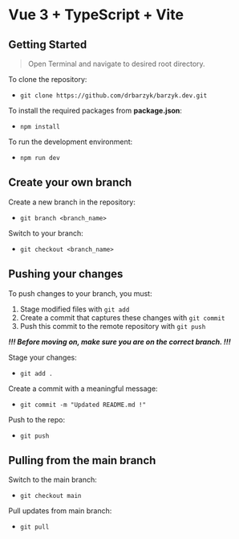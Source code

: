 # Vue 3 + TypeScript + Vite

## Getting Started

> Open Terminal and navigate to desired root directory.

To clone the repository:

- `git clone https://github.com/drbarzyk/barzyk.dev.git`

To install the required packages from **package.json**:

- `npm install`

To run the development environment:

- `npm run dev`

## Create your own branch

Create a new branch in the repository:

- `git branch <branch_name>`

Switch to your branch:

- `git checkout <branch_name>`

## Pushing your changes

To push changes to your branch, you must:
1. Stage modified files with `git add`
2. Create a commit that captures these changes with `git commit`
3. Push this commit to the remote repository with `git push`

***!!! Before moving on, make sure you are on the correct branch. !!!***

Stage your changes:

- `git add .`

Create a commit with a meaningful message:

- `git commit -m "Updated README.md !"`

Push to the repo:

- `git push`

## Pulling from the main branch

Switch to the main branch:

- `git checkout main`

Pull updates from main branch:

- `git pull`
